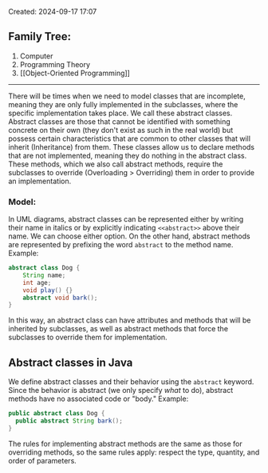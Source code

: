 Created: 2024-09-17 17:07
## Family Tree:
1. Computer
2. Programming Theory
3. [[Object-Oriented Programming]]
-- -
There will be times when we need to model classes that are incomplete, meaning they are only fully implemented in the subclasses, where the specific implementation takes place. We call these abstract classes.
Abstract classes are those that cannot be identified with something concrete on their own (they don't exist as such in the real world) but possess certain characteristics that are common to other classes that will inherit (Inheritance) from them.
These classes allow us to declare methods that are not implemented, meaning they do nothing in the abstract class. These methods, which we also call abstract methods, require the subclasses to override (Overloading > Overriding) them in order to provide an implementation.
### Model:
In UML diagrams, abstract classes can be represented either by writing their name in italics or by explicitly indicating `<<abstract>>` above their name. We can choose either option.
On the other hand, abstract methods are represented by prefixing the word `abstract` to the method name.
Example:
```java
abstract class Dog {
    String name;
    int age;
    void play() {}
    abstract void bark();
}
```
In this way, an abstract class can have attributes and methods that will be inherited by subclasses, as well as abstract methods that force the subclasses to override them for implementation.
## Abstract classes in Java
We define abstract classes and their behavior using the `abstract` keyword. Since the behavior is abstract (we only specify _what_ to do), abstract methods have no associated code or "body."
Example:
```java
public abstract class Dog {
  public abstract String bark();
}
```
The rules for implementing abstract methods are the same as those for overriding methods, so the same rules apply: respect the type, quantity, and order of parameters.